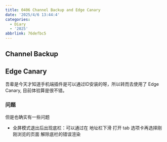 ```yaml
---
title: 0406 Channel Backup and Edge Canary
date: '2025/4/6 13:44:4'
categories:
  - Diary
  - '2025'
abbrlink: 76defbc5
---
```


## Channel Backup


## Edge Canary

吾辈是今天才知道手机端插件是可以通过ID安装的呀，所以转而去使用了 Edge Canary, 目前体验算是很不错。

### 问题
但是也确实有一些问题

- 全屏模式退出后出现底栏：可以通过在 地址栏下滑 打开 tab 选项卡再选择刚刚浏览的页面 解除底栏的错误渲染
